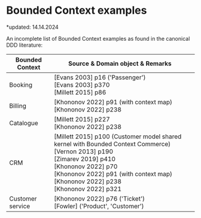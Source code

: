 # Bounded Context examples

*updated: 14.14.2024 <br>

An incomplete list of Bounded Context examples as found in the canonical DDD literature:

| Bounded Context  | Source & Domain object & Remarks                                        |                                                                                                                                                                                          |
| ---------------- | --------------------------------------------------------------------------------------- | ---------------------------------------------------------------------------------------------------------------------------------------------------------------------------- |
| Booking          | [Evans 2003] p16 ('Passenger') <br> [Evans 2003] p370 <br> [Millett 2015] p86                                        |                |
| Billing   | [Khononov 2022] p91 (with context map)  <br> [Khononov 2022] p238                                       |    |
| Catalogue   | [Millett 2015] p227 <br> [Khononov 2022] p238                                    |        |
| CRM | [Millett 2015] p100 (Customer model shared kernel with Bounded Context Commerce) <br> [Vernon 2013] p190 <br> [Zimarev 2019] p410 <br>  [Khononov 2022] p70  <br> [Khononov 2022] p91 (with context map) <br> [Khononov 2022] p238 <br> [Khononov 2022] p321                   |   |
| Customer service | [Khononov 2022] p76 ('Ticket') <br> [Fowler] ('Product', 'Customer')        |   |
